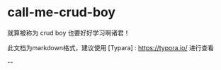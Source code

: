 # call-me-crud-boy

就算被称为 crud boy 也要好好学习啊诸君！

此文档为markdown格式，建议使用 [Typara] : https://typora.io/ 进行查看

-- 
